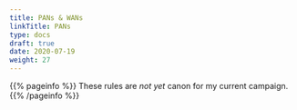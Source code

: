 ```yaml
---
title: PANs & WANs
linkTitle: PANs
type: docs
draft: true
date: 2020-07-19
weight: 27
---
```


{{% pageinfo %}} 
These rules are *not yet* canon for my current campaign.
{{% /pageinfo %}}

